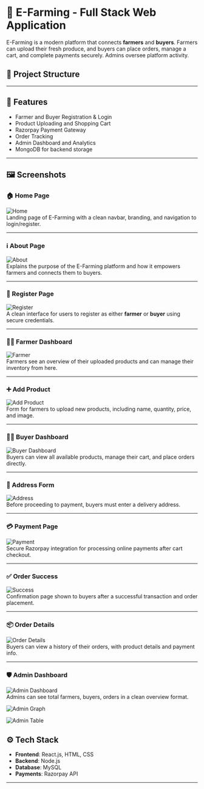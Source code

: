 # 🌾 E-Farming - Full Stack Web Application

E-Farming is a modern platform that connects **farmers** and **buyers**. Farmers can upload their fresh produce, and buyers can place orders, manage a cart, and complete payments securely. Admins oversee platform activity.

## 📁 Project Structure


---

## 🚀 Features

- Farmer and Buyer Registration & Login
- Product Uploading and Shopping Cart
- Razorpay Payment Gateway
- Order Tracking
- Admin Dashboard and Analytics
- MongoDB for backend storage

---

## 🖼️ Screenshots

### 🏠 Home Page
![Home](./screenshots/home.png)  
Landing page of E-Farming with a clean navbar, branding, and navigation to login/register.

---

### ℹ️ About Page
![About](./screenshots/about.png)  
Explains the purpose of the E-Farming platform and how it empowers farmers and connects them to buyers.

---

### 📝 Register Page
![Register](./screenshots/register.png)  
A clean interface for users to register as either **farmer** or **buyer** using secure credentials.

---

### 👨‍🌾 Farmer Dashboard
![Farmer](./screenshots/farmer.png)  
Farmers see an overview of their uploaded products and can manage their inventory from here.

---

### ➕ Add Product
![Add Product](./screenshots/addproduct.png)  
Form for farmers to upload new products, including name, quantity, price, and image.

---

### 🧑‍💼 Buyer Dashboard
![Buyer Dashboard](./screenshots/buyerdash.png)  
Buyers can view all available products, manage their cart, and place orders directly.

---

### 📍 Address Form
![Address](./screenshots/address.png)  
Before proceeding to payment, buyers must enter a delivery address.

---

### 💳 Payment Page
![Payment](./screenshots/payment.png)  
Secure Razorpay integration for processing online payments after cart checkout.

---

### ✅ Order Success
![Success](./screenshots/success.png)  
Confirmation page shown to buyers after a successful transaction and order placement.

---

### 📦 Order Details
![Order Details](./screenshots/orderdetails.png)  
Buyers can view a history of their orders, with product details and payment info.

---

### 🛡️ Admin Dashboard
![Admin Dashboard](./screenshots/admin1.png)  
Admins can see total farmers, buyers, orders in a clean overview format.

![Admin Graph](./screenshots/admin2.png)  

![Admin Table](./screenshots/admin3.png)  



## ⚙️ Tech Stack

- **Frontend**: React.js, HTML, CSS
- **Backend**: Node.js
- **Database**: MySQL
- **Payments**: Razorpay API

---


